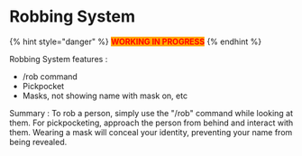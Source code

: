 # Robbing System

{% hint style="danger" %}
<mark style="color:red;background-color:orange;">**WORKING IN PROGRESS**</mark>
{% endhint %}

Robbing System features :&#x20;

* /rob command&#x20;
* Pickpocket&#x20;
* Masks, not showing name with mask on, etc

Summary : To rob a person, simply use the "/rob" command while looking at them. For pickpocketing, approach the person from behind and interact with them. Wearing a mask will conceal your identity, preventing your name from being revealed.
